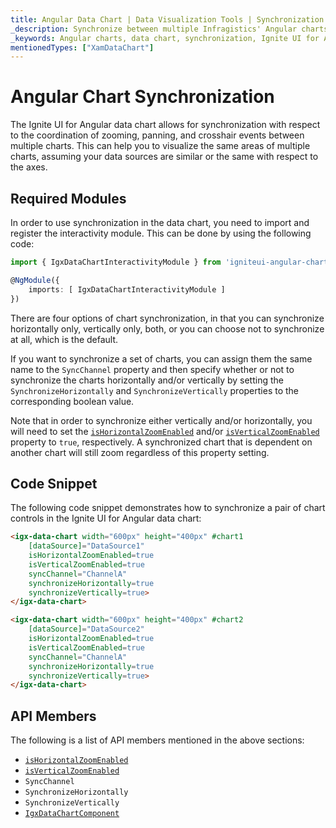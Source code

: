 ```yaml
---
title: Angular Data Chart | Data Visualization Tools | Synchronization | Infragistics
_description: Synchronize between multiple Infragistics' Angular charts controls including zooming, panning and crosshair events. Learn about our Ignite UI for Angular graph synchronization capabilities!
_keywords: Angular charts, data chart, synchronization, Ignite UI for Angular, Infragistics
mentionedTypes: ["XamDataChart"]
---
```


# Angular Chart Synchronization

The Ignite UI for Angular data chart allows for synchronization with respect to the coordination of zooming, panning, and crosshair events between multiple charts. This can help you to visualize the same areas of multiple charts, assuming your data sources are similar or the same with respect to the axes.

<code-view style="height: 600px"
           data-demos-base-url="{environment:dvDemosBaseUrl}"
           iframe-src="{environment:dvDemosBaseUrl}/charts/data-chart-chart-synchronization"
           alt="Angular Chart Synchronization Example"
           github-src="charts/data-chart/chart-synchronization">
</code-view>

<div class="divider--half"></div>

## Required Modules

In order to use synchronization in the data chart, you need to import and register the interactivity module. This can be done by using the following code:

```ts
import { IgxDataChartInteractivityModule } from 'igniteui-angular-charts';

@NgModule({
    imports: [ IgxDataChartInteractivityModule ]
})
```

There are four options of chart synchronization, in that you can synchronize horizontally only, vertically only, both, or you can choose not to synchronize at all, which is the default.

If you want to synchronize a set of charts, you can assign them the same name to the `SyncChannel` property and then specify whether or not to synchronize the charts horizontally and/or vertically by setting the `SynchronizeHorizontally` and `SynchronizeVertically` properties to the corresponding boolean value.

Note that in order to synchronize either vertically and/or horizontally, you will need to set the [`isHorizontalZoomEnabled`]({environment:dvApiBaseUrl}/products/ignite-ui-angular/api/docs/typescript/latest/classes/igxdatachartcomponent.html#ishorizontalzoomenabled) and/or [`isVerticalZoomEnabled`]({environment:dvApiBaseUrl}/products/ignite-ui-angular/api/docs/typescript/latest/classes/igxdatachartcomponent.html#isverticalzoomenabled) property to `true`, respectively. A synchronized chart that is dependent on another chart will still zoom regardless of this property setting.

## Code Snippet

The following code snippet demonstrates how to synchronize a pair of chart controls in the Ignite UI for Angular data chart:

```html
<igx-data-chart width="600px" height="400px" #chart1
    [dataSource]="DataSource1"
    isHorizontalZoomEnabled=true
    isVerticalZoomEnabled=true
    syncChannel="ChannelA"
    synchronizeHorizontally=true
    synchronizeVertically=true>
</igx-data-chart>

<igx-data-chart width="600px" height="400px" #chart2
    [dataSource]="DataSource2"
    isHorizontalZoomEnabled=true
    isVerticalZoomEnabled=true
    syncChannel="ChannelA"
    synchronizeHorizontally=true
    synchronizeVertically=true>
</igx-data-chart>
```

## API Members

The following is a list of API members mentioned in the above sections:

-   [`isHorizontalZoomEnabled`]({environment:dvApiBaseUrl}/products/ignite-ui-angular/api/docs/typescript/latest/classes/igxdatachartcomponent.html#ishorizontalzoomenabled)
-   [`isVerticalZoomEnabled`]({environment:dvApiBaseUrl}/products/ignite-ui-angular/api/docs/typescript/latest/classes/igxdatachartcomponent.html#isverticalzoomenabled)
-   `SyncChannel`
-   `SynchronizeHorizontally`
-   `SynchronizeVertically`
-   [`IgxDataChartComponent`]({environment:dvApiBaseUrl}/products/ignite-ui-angular/api/docs/typescript/latest/classes/igxdatachartcomponent.html)
